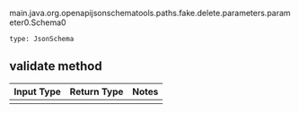 main.java.org.openapijsonschematools.paths.fake.delete.parameters.parameter0.Schema0
```
type: JsonSchema
```

## validate method
Input Type | Return Type | Notes
------------ | ------------- | -------------
 |  |

